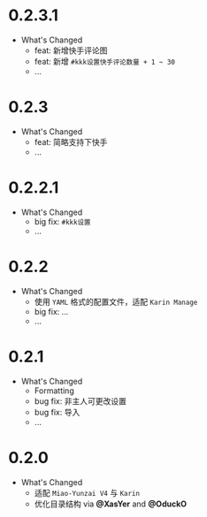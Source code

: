 # 0.2.3.1

* What's Changed
  * feat: 新增快手评论图
  * feat: 新增 `#kkk设置快手评论数量 + 1 ~ 30`
  * ...

# 0.2.3

* What's Changed
  * feat: 简略支持下快手
  * ...

# 0.2.2.1

* What's Changed
  * big fix: `#kkk设置`
  * ...
  
# 0.2.2

* What's Changed
  * 使用 `YAML` 格式的配置文件，适配 `Karin Manage`
  * big fix: ...
  * ...
  
# 0.2.1

* What's Changed
  * Formatting
  * bug fix: 非主人可更改设置
  * bug fix: 导入
  * ...

# 0.2.0

* What's Changed
  * 适配 `Miao-Yunzai V4` 与 `Karin`
  * 优化目录结构 via **@XasYer** and **@OduckO**

